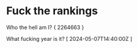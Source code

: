 # Fuck the rankings

Who the hell am I?
{ 2264663 }

What fucking year is it?
[ 2024-05-07T14:40:00Z ]
